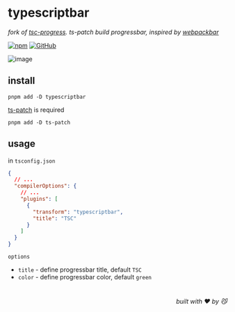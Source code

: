 # typescriptbar
*fork of [tsc-progress](https://github.com/JiangWeixian/tsc-progress/tree/master). ts-patch build progressbar, inspired by [webpackbar](https://github.com/unjs/webpackbar)*

[![npm](https://img.shields.io/npm/v/typescriptbar)](https://github.com/sousuke0422/tsc-progress/tree/master) [![GitHub](https://img.shields.io/npm/l/typescriptbar)](https://github.com/sousuke0422/tsc-progress/tree/master)

![image](https://user-images.githubusercontent.com/6839576/147484015-79fb0df1-eee4-438a-b14e-d4cf82b2f3fc.png)

## install

```console
pnpm add -D typescriptbar
```

[ts-patch](https://www.npmjs.com/package/ts-patch) is required

```console
pnpm add -D ts-patch
```

## usage

in `tsconfig.json`

```json
{
  // ...
  "compilerOptions": {
    // ...
    "plugins": [
      {
        "transform": "typescriptbar",
        "title": "TSC"
      }
    ]
  }
}
```

`options`

- `title` - define progressbar title, default `TSC`
- `color` - define progressbar color, default `green`

# 
<div align='right'>

*built with ❤️ by 😼*

</div>
